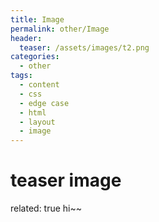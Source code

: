 ```yaml
---
title: Image
permalink: other/Image
header:
  teaser: /assets/images/t2.png 
categories:
  - other
tags:
  - content
  - css
  - edge case
  - html
  - layout
  - image
---
```


# teaser image 

related: true
hi~~